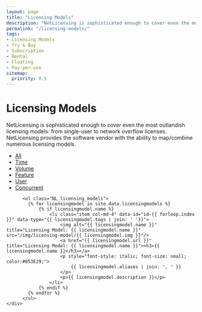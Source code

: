 ```yaml
---
layout: page
title: "Licensing Models"
description: "NetLicensing is sophisticated enough to cover even the most outlandish licensing models"
permalink: "/licensing-models/"
tags:
- Licensing Models
- Try & Buy
- Subscription
- Rental
- Floating
- Pay-per-use
sitemap:
  priority: 0.5
---
```

<div class="row NL_banner">
    <div class="col-md-6 col-md-offset-3 NL_about_page">
        <h1>Licensing Models</h1>
        <span>NetLicensing is sophisticated enough to cover even the most outlandish licensing models: from single-user to network overflow licenses. NetLicensing provides the software vendor with the ability to map/combine numerous licensing models.</span>
    </div>
</div>

<div class="row NL_block">
    <div class="col-md-12">
        <ul id="filterOptions">
            <li class="active"><a href="" class="NL_button button_main NL_LM_btn" id="all">All</a></li>
            <li><a href="" class="NL_button button_main NL_LM_btn" id="time">Time</a></li>
            <li><a href="" class="NL_button button_main NL_LM_btn" id="volume">Volume</a></li>
            <li><a href="" class="NL_button button_main NL_LM_btn" id="feature">Feature</a></li>
            <li><a href="" class="NL_button button_main NL_LM_btn" id="user">User</a></li>
            <li><a href="" class="NL_button button_main NL_LM_btn" id="concurrent">Concurrent</a></li>
          </ul>

          <ul class="NL_licensing_models">
            {% for licensingmodel in site.data.licensingmodels %}
                {% if licensingmodel.name %}
                    <li class="item col-md-4" data-id="id-{{ forloop.index }}" data-type="{{ licensingmodel.tags | join: ' '}}">
                        <img alt="{{ licensingmodel.name }}" title="Licensing Model: {{ licensingmodel.name }}" src="/img/licensing-model/{{ licensingmodel.img }}"/>
                        <a href="{{ licensingmodel.url }}" title="Licensing Model: {{ licensingmodel.name }}"><h3>{{ licensingmodel.name }}</h3></a>
                        <p style="font-style: italic; font-size: small; color:#853E29;">
                            {{ licensingmodel.aliases | join: ', ' }}
                        </p>
                        <p>{{ licensingmodel.description }}</p>
                    </li>
                {% endif %}
            {% endfor %}
          </ul>
    </div>
</div>
